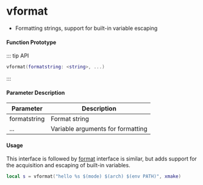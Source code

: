 # vformat

- Formatting strings, support for built-in variable escaping

#### Function Prototype

::: tip API
```lua
vformat(formatstring: <string>, ...)
```
:::


#### Parameter Description

| Parameter | Description |
|-----------|-------------|
| formatstring | Format string |
| ... | Variable arguments for formatting |

#### Usage

This interface is followed by [format](/api/scripts/builtin-modules/format) interface is similar, but adds support for the acquisition and escaping of built-in variables.

```lua
local s = vformat("hello %s $(mode) $(arch) $(env PATH)", xmake)
```
